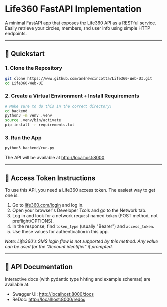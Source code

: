 # Life360 FastAPI Implementation

A minimal FastAPI app that exposes the Life360 API as a RESTful service. Easily retrieve your circles, members, and user info using simple HTTP endpoints.


---

## 🚀 Quickstart

### 1. Clone the Repository
```bash
git clone https://www.github.com/andrewcincotta/Life360-Web-UI.git
cd Life360-Web-UI
```

### 2. Create a Virtual Environment + Install Requirements
```bash
# Make sure to do this in the correct directory!
cd backend
python3 -m venv .venv
source .venv/bin/activate
pip install -r requirements.txt
```

### 3. Run the App
```bash
python3 backend/run.py
```

The API will be available at [http://localhost:8000](http://localhost:8000)

---

## 🔑 Access Token Instructions

To use this API, you need a Life360 access token. The easiest way to get one is:

1. Go to [life360.com/login](https://life360.com/login) and log in.
2. Open your browser's Developer Tools and go to the Network tab.
3. Log in and look for a network request named `token` (POST method, not preflight/OPTIONS).
4. In the response, find `token_type` (usually "Bearer") and `access_token`.
5. Use these values for authentication in this app.

*Note: Life360's SMS login flow is not supported by this method. Any value can be used for the "Account identifier" if prompted.*

---

## 📖 API Documentation

Interactive docs (with pydantic type hinting and example schemas) are available at:
- Swagger UI: [http://localhost:8000/docs](http://localhost:8000/docs)
- ReDoc: [http://localhost:8000/redoc](http://localhost:8000/redoc)